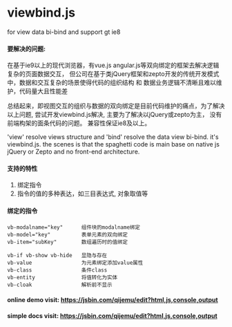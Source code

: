 # viewbind.js
for view data bi-bind and support gt ie8

#### 要解决的问题:
  在基于ie9以上的现代浏览器，有vue.js angular.js等双向绑定的框架去解决逻辑复杂的页面数据交互，
  但公司在基于类jQuery框架和zepto开发的传统开发模式中，数据和交互复杂的场景使得代码的组织结构 和 数据业务逻辑不清晰且难以维护，代码量大且性能差
  
  总结起来，即视图交互的组织与数据的双向绑定是目前代码维护的痛点，为了解决以上问题, 尝试开发viewbind.js解决, 主要为了解决以jQuery或zepto为主，
  没有前端构架的面条代码的问题。 兼容性保证ie8及以上。

'view' resolve views structure and 'bind' resolve the data view bi-bind. it's viewbind.js.
the scenes is that the spaghetti code is main base on native js jQuery or Zepto and no front-end architecture.

#### 支持的特性
1. 绑定指令
2. 指令的值的多种表达，如三目表达式, 对象取值等

#### 绑定的指令
```
vb-modalname="key" 		组件块的modalname绑定
vb-model="key"     		表单元素的双向绑定
vb-item="subKey"   		数组遍历时的值绑定

vb-if vb-show vb-hide 	显隐与存在
vb-value				为元素绑定添加value属性
vb-class				条件class
vb-entity				将值转化为实体
vb-cloak				解析前不显示
```

#### online demo  visit: https://jsbin.com/qijemu/edit?html,js,console,output
#### simple docs  visit: https://jsbin.com/qijemu/edit?html,js,console,output